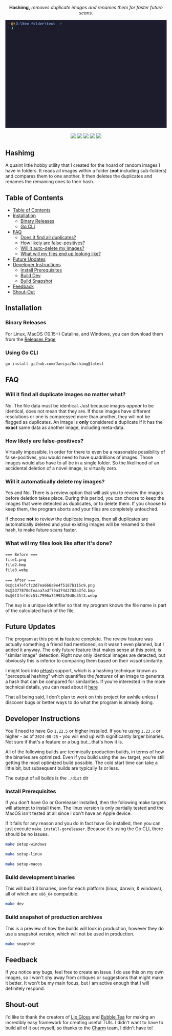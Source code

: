 <p align="center">
<b>Hashimg,</b> <i>removes duplicate images and renames them for faster future scans.</i>
</p>

<p align="center">
   <img src="https://github.com/Jaeiya/hashimg/blob/1c5b3435dfede011f2f28e0f5d3d2907e1928e8d/demo/hashimg_demo.gif" alt="demo">
</p>

<p align="center">
   <a href="https://goreportcard.com/report/github.com/jaeiya/hashimg"><img src="https://goreportcard.com/badge/github.com/jaeiya/hashimg"></a>
   <a href="https://github.com/Jaeiya/hashimg/actions"><img src="https://img.shields.io/github/actions/workflow/status/jaeiya/hashimg/release.yml"></a>
   <a href="https://github.com/Jaeiya/hashimg/releases"><img src="https://img.shields.io/github/v/release/jaeiya/hashimg"></a>
   <a href="#"><img src="https://img.shields.io/github/go-mod/go-version/jaeiya/hashimg"></a>
   <a href="https://wakatime.com/projects/hashimg?branches=on%2Cdev"><img src="https://wakatime.com/badge/user/92eac300-9535-4747-a2e0-0cfb5d345c51/project/bb183dcc-4615-42c1-95f8-2395c879c3e3.svg"></a>

</p>

## Hashimg

A quaint little hobby utility that I created for the hoard of random images I have in folders. It
reads all images within a folder (**not** including sub-folders) and compares them to one another.
It then deletes the duplicates and renames the remaining ones to their hash.

## Table of Contents

- [Table of Contents](#table-of-contents)
- [Installation](#installation)
  - [Binary Releases](#binary-releases)
  - [Go CLI](#using-go-cli)
- [FAQ](#faq)
  - [Does it find all duplicates?](#will-it-find-all-duplicate-images-no-matter-what)
  - [How likely are false-positives?](#how-likely-are-false-positives)
  - [Will it auto-delete my images?](#will-it-automatically-delete-my-images)
  - [What will my files end up looking like?](#what-will-my-files-look-like-after-its-done)
- [Future Updates](#future-updates)
- [Developer Instructions](#developer-instructions)
  - [Install Prerequisites](#install-prerequisites)
  - [Build Dev](#build-development-binaries)
  - [Build Snapshot](#build-snapshot-of-production-archives)
- [Feedback](#feedback)
- [Shout-Out](#shout-out)

## Installation

### Binary Releases

For Linux, MacOS (10.15+) Catalina, and Windows, you can download them from the [Releases Page](https://github.com/Jaeiya/hashimg/releases)

### Using Go CLI

```bash
go install github.com/Jaeiya/hashimg@latest
```

## FAQ

### Will it find all duplicate images no matter what?

No. The file data must be identical. Just because images _appear_ to be identical, does not mean
that they are. If those images have different resolutions or one is compressed more than another,
they will not be flagged as duplicates. An image is **only** considered a duplicate if it has
the **exact** same data as another image, including meta-data.

### How likely are false-positives?

Virtually impossible. In order for there to even be a reasonable possibility of false-positives,
you would need to have quadrillions of images. Those images would also have to all be in
a single folder. So the likelihood of an accidental deletion of a novel image, is virtually zero.

### Will it automatically delete my images?

Yes and No. There is a review option that will ask you to review the images before deletion takes
place. During this period, you can choose to keep the images that were detected as duplicates,
or to delete them. If you choose to keep them, the program aborts and your files are completely
untouched.

If choose **not** to review the duplicate images, then all duplicates are automatically deleted
and your existing images will be renamed to their hash, to make future scans faster.

### What will my files look like after it's done?

```
=== Before ===
file1.png
file2.bmp
file3.webp

=== After ===
0x@c147efcfc2d7ea666a9e4f5187b115c9.png
0x@3377870dfeaaa7adf79a374d2702a3fd.bmp
0x@6f3fef6dc51c7996a74992b70d0c35f3.webp
```

The `0x@` is a unique identifier so that my program knows the file name is part of the calculated
hash of the file.

## Future Updates

The program at this point **is** feature complete. The review feature was actually something a friend
had mentioned, so it wasn't even planned, but I added it anyway. The only future feature that makes
sense at this point, is "similar image" detection. Right now only identical images are detected,
but obviously this is inferior to comparing them based on their _visual_ similarity.

I might look into [pHash] support, which is a hashing technique known as "perceptual hashing"
which quantifies the _features_ of an image to generate a hash that can be compared for similarities.
If you're interested in the more technical details, you can read about it [here](https://www.hackerfactor.com/blog/index.php?/archives/432-Looks-Like-It.html)

That all being said, I don't plan to work on this project for awhile unless I discover bugs or better
ways to do what the program is already doing.

[pHash]: https://github.com/corona10/goimagehash

## Developer Instructions

You'll need to have Go `1.22.5` or higher installed. If you're using `1.23.x` or higher - as of
`2024-08-25` - you will end up with significantly larger binaries. Not sure if that's a feature
or a bug but...that's how it is.

All of the following builds are technically production builds, in terms of how the binaries are
optimized. Even if you build using the `dev` target, you're still getting the most optimized
build possible. The cold start time can take a little bit, but subsequent builds are typically
1s or less.

The output of all builds is the `./dist` dir

### Install Prerequisites

If you don't have Go or Goreleaser installed, then the following make targets will attempt to
install them. The linux version is only partially tested and the MacOS isn't tested at all
since I don't have an Apple device.

If it fails for any reason and you do in fact have Go installed, then you can just execute
`make install-goreleaser`. Because it's using the Go CLI, there should be no issues.

```bash
make setup-windows
```

```bash
make setup-linux
```

```bash
make setup-macos
```

### Build development binaries

This will build 3 binaries, one for each platform (linux, darwin, & windows), all of which are
`x86_64` compatible.

```bash
make dev
```

### Build snapshot of production archives

This is a preview of how the builds will look in production, however they do use a snapshot
version, which will not be used in production.

```bash
make snapshot
```

## Feedback

If you notice any bugs, feel free to create an issue. I do use this on my own images, so I won't shy
away from critiques or suggestions that might make it better. It won't be my main focus, but I am
active enough that I will definitely respond.

## Shout-out

I'd like to thank the creators of [Lip Gloss] and [Bubble Tea] for making an incredibly easy framework
for creating useful TUIs. I didn't want to have to build all of it out myself, so thanks to the
[Charm] team, I didn't have to!

[Releases]: https://github.com/Jaeiya/hashimg/releases
[Lip Gloss]: https://github.com/charmbracelet/lipgloss
[Bubble Tea]: https://github.com/charmbracelet/bubbletea
[Charm]: https://charm.sh
